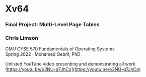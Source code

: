 # Xv64

### Final Project: Multi-Level Page Tables 
### Chris Limson
GMU CYSE 570 Fundamentals of Operating Systems  
Spring 2022 · Mohamed Gebril, PhD

Unlisted YouTube video presenting and demonstrating all work [https://youtu.be/o3NU-g7JhCo](https://youtu.be/o3NU-g7JhCo)